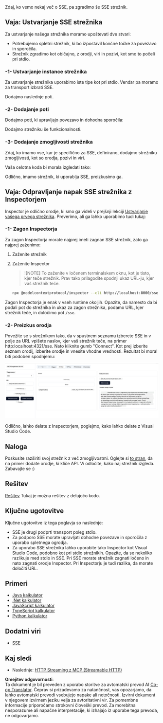 <!--
CO_OP_TRANSLATOR_METADATA:
{
  "original_hash": "d90ca3d326c48fab2ac0ebd3a9876f59",
  "translation_date": "2025-07-13T20:03:03+00:00",
  "source_file": "03-GettingStarted/05-sse-server/README.md",
  "language_code": "sl"
}
-->
Zdaj, ko vemo nekaj več o SSE, pa zgradimo še SSE strežnik.

## Vaja: Ustvarjanje SSE strežnika

Za ustvarjanje našega strežnika moramo upoštevati dve stvari:

- Potrebujemo spletni strežnik, ki bo izpostavil končne točke za povezavo in sporočila.
- Strežnik zgradimo kot običajno, z orodji, viri in pozivi, kot smo to počeli pri stdio.

### -1- Ustvarjanje instance strežnika

Za ustvarjanje strežnika uporabimo iste tipe kot pri stdio. Vendar pa moramo za transport izbrati SSE.

Dodajmo naslednje poti.

### -2- Dodajanje poti

Dodajmo poti, ki upravljajo povezavo in dohodna sporočila:

Dodajmo strežniku še funkcionalnosti.

### -3- Dodajanje zmogljivosti strežnika

Zdaj, ko imamo vse, kar je specifično za SSE, definirano, dodajmo strežniku zmogljivosti, kot so orodja, pozivi in viri.

Vaša celotna koda bi morala izgledati tako:

Odlično, imamo strežnik, ki uporablja SSE, preizkusimo ga.

## Vaja: Odpravljanje napak SSE strežnika z Inspectorjem

Inspector je odlično orodje, ki smo ga videli v prejšnji lekciji [Ustvarjanje vašega prvega strežnika](/03-GettingStarted/01-first-server/README.md). Preverimo, ali ga lahko uporabimo tudi tukaj:

### -1- Zagon Inspectorja

Za zagon Inspectorja morate najprej imeti zagnan SSE strežnik, zato ga najprej zaženimo:

1. Zaženite strežnik

1. Zaženite Inspector

    > ![NOTE]
    > To zaženite v ločenem terminalskem oknu, kot je tisto, kjer teče strežnik. Prav tako prilagodite spodnji ukaz URL-ju, kjer vaš strežnik teče.

    ```sh
    npx @modelcontextprotocol/inspector --cli http://localhost:8000/sse --method tools/list
    ```

Zagon Inspectorja je enak v vseh runtime okoljih. Opazite, da namesto da bi podali pot do strežnika in ukaz za zagon strežnika, podamo URL, kjer strežnik teče, in določimo pot `/sse`.

### -2- Preizkus orodja

Povežite se s strežnikom tako, da v spustnem seznamu izberete SSE in v polje za URL vpišete naslov, kjer vaš strežnik teče, na primer http:localhost:4321/sse. Nato kliknite gumb "Connect". Kot prej izberite seznam orodij, izberite orodje in vnesite vhodne vrednosti. Rezultat bi moral biti podoben spodnjemu:

![SSE Server running in inspector](../../../../translated_images/sse-inspector.d86628cc597b8fae807a31d3d6837842f5f9ee1bcc6101013fa0c709c96029ad.sl.png)

Odlično, lahko delate z Inspectorjem, poglejmo, kako lahko delate z Visual Studio Code.

## Naloga

Poskusite razširiti svoj strežnik z več zmogljivostmi. Oglejte si [to stran](https://api.chucknorris.io/), da na primer dodate orodje, ki kliče API. Vi odločite, kako naj strežnik izgleda. Zabavajte se :)

## Rešitev

[Rešitev](./solution/README.md) Tukaj je možna rešitev z delujočo kodo.

## Ključne ugotovitve

Ključne ugotovitve iz tega poglavja so naslednje:

- SSE je drugi podprti transport poleg stdio.
- Za podporo SSE morate upravljati dohodne povezave in sporočila z uporabo spletnega ogrodja.
- Za uporabo SSE strežnika lahko uporabite tako Inspector kot Visual Studio Code, podobno kot pri stdio strežnikih. Opazite, da se nekoliko razlikuje med stdio in SSE. Pri SSE morate strežnik zagnati ločeno in nato zagnati orodje Inspector. Pri Inspectorju je tudi razlika, da morate določiti URL.

## Primeri

- [Java kalkulator](../samples/java/calculator/README.md)
- [.Net kalkulator](../../../../03-GettingStarted/samples/csharp)
- [JavaScript kalkulator](../samples/javascript/README.md)
- [TypeScript kalkulator](../samples/typescript/README.md)
- [Python kalkulator](../../../../03-GettingStarted/samples/python)

## Dodatni viri

- [SSE](https://developer.mozilla.org/en-US/docs/Web/API/Server-sent_events)

## Kaj sledi

- Naslednje: [HTTP Streaming z MCP (Streamable HTTP)](../06-http-streaming/README.md)

**Omejitev odgovornosti**:  
Ta dokument je bil preveden z uporabo storitve za avtomatski prevod AI [Co-op Translator](https://github.com/Azure/co-op-translator). Čeprav si prizadevamo za natančnost, vas opozarjamo, da lahko avtomatski prevodi vsebujejo napake ali netočnosti. Izvirni dokument v njegovem izvirnem jeziku velja za avtoritativni vir. Za pomembne informacije priporočamo strokovni človeški prevod. Za morebitna nesporazume ali napačne interpretacije, ki izhajajo iz uporabe tega prevoda, ne odgovarjamo.